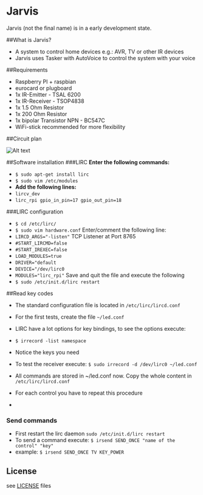 Jarvis
======

Jarvis (not the final name) is in a early development state.

##What is Jarvis?
- A system to control home devices e.g.: AVR, TV or other IR devices
- Jarvis uses Tasker with AutoVoice to control the system with your voice

##Requirements
- Raspberry PI + raspbian
- eurocard or plugboard
- 1x IR-Emitter - TSAL 6200
- 1x IR-Receiver - TSOP4838
- 1x 1.5 Ohm Resistor 
- 1x 200 Ohm Resistor
- 1x bipolar Transistor NPN - BC547C
- WiFi-stick recommended for more flexibility

##Circuit plan

![Alt text](https://github.com/Lyr3x/Jarvis/blob/master/circuit/Circuit-plan_Steckplatine.png "Circuit Plan")

##Software installation
###LIRC
**Enter the following commands:**
- ```$ sudo apt-get install lirc```
- ```$ sudo vim /etc/modules```
- **Add the following lines:**
- ```lircv_dev```
- ```lirc_rpi gpio_in_pin=17 gpio_out_pin=18```

###LIRC configuration
- ```$ cd /etc/lirc/```
- ```$ sudo vim hardware.conf```
Enter/comment the following line: 
- ```LIRCD_ARGS="-listen"``` TCP Listener at Port 8765
- ```#START_LIRCMD=false```
- ```#START_IREXEC=false```
- ```LOAD_MODULES=true```
- ```DRIVER="default```
- ```DEVICE="/dev/lirc0```
- ```MODULES="lirc_rpi"```
Save and quit the file and execute the following
- ```$ sudo /etc/init.d/lirc restart```

##Read key codes

- The standard configuration file is located in ```/etc/lirc/lircd.conf```
- For the first tests, create the file ```~/led.conf```
- LIRC have a lot options for key bindings, to see the options execute:
- ```$ irrecord -list namespace```
- Notice the keys you need
- To test the receiver execute: ```$ sudo irrecord -d /dev/lirc0 ~/led.conf```
- All commands are stored in ~/led.conf now. Copy the whole content in ```/etc/lirc/lircd.conf```

- For each control you have to repeat this procedure
- 
### Send commands

- First restart the lirc daemon ```sudo /etc/init.d/lirc restart```
- To send a command execute: ```$ irsend SEND_ONCE "name of the control" "key"```
- example: ```$ irsend SEND_ONCE TV KEY_POWER```

## License
see [LICENSE](https://github.com/Lyr3x/Jarvis/blob/master/LICENSE) files

